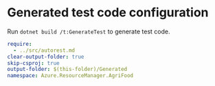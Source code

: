 # Generated test code configuration

Run `dotnet build /t:GenerateTest` to generate test code.

``` yaml
require:
  - ../src/autorest.md
clear-output-folder: true
skip-csproj: true
output-folder: $(this-folder)/Generated
namespace: Azure.ResourceManager.AgriFood
```
